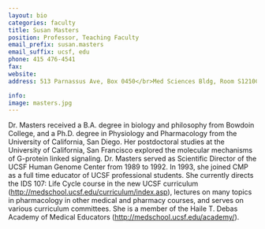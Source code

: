 ```yaml
---
layout: bio
categories: faculty
title: Susan Masters
position: Professor, Teaching Faculty
email_prefix: susan.masters
email_suffix: ucsf, edu
phone: 415 476-4541
fax: 
website: 
address: 513 Parnassus Ave, Box 0450</br>Med Sciences Bldg, Room S1210C</br>San Francisco, CA 94143-0450

info:
image: masters.jpg
---
```


Dr. Masters received a B.A. degree in biology and philosophy from Bowdoin College, and a Ph.D. degree in Physiology and Pharmacology from the University of California, San Diego. Her postdoctoral studies at the University of California, San Francisco explored the molecular mechanisms of G-protein linked signaling. Dr. Masters served as Scientific Director of the UCSF Human Genome Center from 1989 to 1992. In 1993, she joined CMP as a full time educator of UCSF professional students. She currently directs the IDS 107: Life Cycle course in the new UCSF curriculum (http://medschool.ucsf.edu/curriculum/index.asp), lectures on many topics in pharmacology in other medical and pharmacy courses, and serves on various curriculum committees. She is a member of the Haile T. Debas Academy of Medical Educators (http://medschool.ucsf.edu/academy/).

